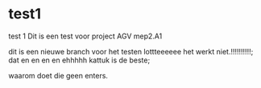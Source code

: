 # test1
test 1
Dit is een test voor project AGV mep2.A1


dit is een nieuwe branch voor het testen
lottteeeeee het werkt  niet.!!!!!!!!!!;
dat en en en en ehhhhh kattuk is de beste;

waarom doet die geen enters.
